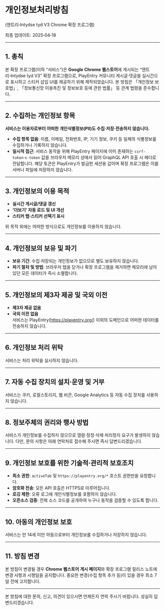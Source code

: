 # **개인정보처리방침**  
(엔트리‑Intydse tyd V3 Chrome 확장 프로그램)  

최종 업데이트: 2025‑04‑18  

---

## 1. 총칙  
본 확장 프로그램(이하 “서비스”)은 **Google Chrome 웹스토어**에 게시되는 “엔트리‑Intydse tyd V3” 확장 프로그램으로, PlayEntry 커뮤니티 게시글·댓글을 실시간으로 표시하고 스티커 삽입 UI를 제공하기 위해 제작되었습니다. 본 방침은 「개인정보 보호법」, 「정보통신망 이용촉진 및 정보보호 등에 관한 법률」 등 관계 법령을 준수합니다.

---

## 2. 수집하는 개인정보 항목  
**서비스는 이용자로부터 어떠한 개인식별정보(PII)도 수집·저장·전송하지 않습니다.**  
- **수집 항목 없음**: 이름, 이메일, 전화번호, IP, 기기 정보, 쿠키 등 일체의 식별정보를 수집하거나 기록하지 않습니다.  
- **일시적 접근**: 서비스 동작을 위해 PlayEntry 페이지에 이미 존재하는 `csrf-token`·`x-token` 값을 브라우저 메모리 상에서 읽어 GraphQL API 호출 시 헤더로 전달합니다. 해당 토큰은 PlayEntry가 발급한 세션용 값이며 확장 프로그램은 이를 서버나 파일에 저장하지 않습니다.

---

## 3. 개인정보의 이용 목적  
- **실시간 게시글/댓글 갱신**  
- **‘더보기’ 자동 로드 및 UI 개선**  
- **스티커 탭·스티커 선택기 표시**

위 목적 외에는 어떠한 방식으로도 개인정보를 이용하지 않습니다.

---

## 4. 개인정보의 보유 및 파기  
- **보유 기간**: 수집·저장되는 개인정보가 없으므로 별도 보유하지 않습니다.  
- **파기 절차 및 방법**: 브라우저 탭을 닫거나 확장 프로그램을 제거하면 메모리에 남아 있던 모든 데이터가 즉시 소멸합니다.

---

## 5. 개인정보의 제3자 제공 및 국외 이전  
- **제3자 제공 없음**  
- **국외 이전 없음**  
서비스는 PlayEntry(https://playentry.org/) 이외의 도메인으로 어떠한 데이터를 전송하지 않습니다.

---

## 6. 개인정보 처리 위탁  
서비스는 처리 위탁을 실시하지 않습니다.

---

## 7. 자동 수집 장치의 설치·운영 및 거부  
서비스는 쿠키, 로컬스토리지, 웹 비콘, Google Analytics 등 자동 수집 장치를 사용하지 않습니다.

---

## 8. 정보주체의 권리와 행사 방법  
서비스가 개인정보를 수집하지 않으므로 열람·정정·삭제·처리정지 요구가 발생하지 않습니다. 다만, 문의 사항은 아래 연락처로 접수해 주시면 즉시 답변드리겠습니다.

---

## 9. 개인정보 보호를 위한 기술적·관리적 보호조치  
- **최소 권한**: `activeTab` 및 `https://playentry.org/*` 호스트 권한만을 요청합니다.  
- **암호화 전송**: 모든 API 호출은 HTTPS로 이루어집니다.  
- **로깅 제한**: 오류 로그에 개인식별정보를 포함하지 않습니다.  
- **오픈소스 검증**: 전체 소스 코드를 공개하여 누구나 동작을 검증할 수 있도록 합니다.

---

## 10. 아동의 개인정보 보호  
서비스는 만 14세 미만 아동으로부터 개인정보를 수집하거나 저장하지 않습니다.

---

## 11. 방침 변경  
본 방침이 변경될 경우 **Chrome 웹스토어 게시 페이지**와 확장 프로그램 릴리스 노트에 변경 사항과 시행일을 공지합니다. 중요한 변경(수집 항목 추가 등)이 있을 경우 최소 7일 전에 고지합니다.

---

본 방침에 대한 문의, 신고, 의견이 있으시면 언제든지 연락 주시기 바랍니다. 성실히 답변드리겠습니다.
